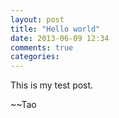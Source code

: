 ```yaml
---
layout: post
title: "Hello world"
date: 2013-06-09 12:34
comments: true
categories: 
---
```

This is my test post.

~~Tao

